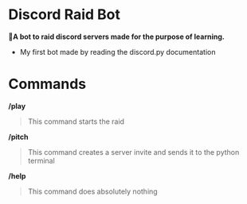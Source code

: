 # Discord Raid Bot

**📜A bot to raid discord servers made for the purpose of learning.**

- My first bot made by reading the discord.py documentation

# Commands

**/play**
> This command starts the raid

**/pitch**
> This command creates a server invite and sends it to the python terminal

**/help**
> This command does absolutely nothing

